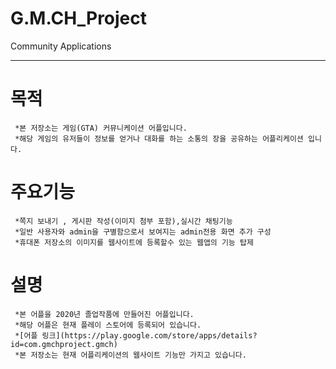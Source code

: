 # G.M.CH_Project
Community Applications
***
# 목적
```
 *본 저장소는 게임(GTA) 커뮤니케이션 어플입니다.
 *해당 게임의 유저들이 정보를 얻거나 대화를 하는 소통의 장을 공유하는 어플리케이션 입니다.
```
# 주요기능
```
 *쪽지 보내기 , 게시판 작성(이미지 첨부 포함),실시간 채팅기능
 *일반 사용자와 admin을 구별함으로서 보여지는 admin전용 화면 추가 구성
 *휴대폰 저장소의 이미지를 웹사이트에 등록할수 있는 웹앱의 기능 탑제
```
# 설명
```
 *본 어플을 2020년 졸업작품에 만들어진 어플입니다.
 *해당 어플은 현재 플레이 스토어에 등록되어 있습니다.
 *[어플 링크](https://play.google.com/store/apps/details?id=com.gmchproject.gmch)
 *본 저장소는 현재 어플리케이션의 웹사이트 기능만 가지고 있습니다.
```
